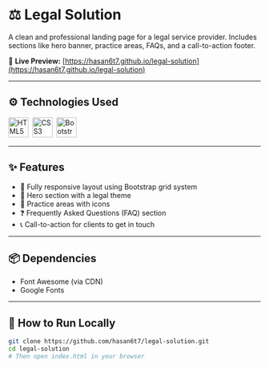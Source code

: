 # ⚖️ Legal Solution

A clean and professional landing page for a legal service provider. Includes sections like hero banner, practice areas, FAQs, and a call-to-action footer.

🔗 **Live Preview:** [https://hasan6t7.github.io/legal-solution](https://hasan6t7.github.io/legal-solution)

---



## ⚙️ Technologies Used

<p align="left">
  <img src="https://cdn.jsdelivr.net/gh/devicons/devicon/icons/html5/html5-original.svg" title="HTML5" width="40" height="40"/>&nbsp;
  <img src="https://cdn.jsdelivr.net/gh/devicons/devicon/icons/css3/css3-original.svg" title="CSS3" width="40" height="40"/>&nbsp;
  <img src="https://cdn.jsdelivr.net/gh/devicons/devicon/icons/bootstrap/bootstrap-original.svg" title="Bootstrap" width="40" height="40"/>&nbsp;
</p>

---

## ✨ Features

- 📱 Fully responsive layout using Bootstrap grid system
- 📌 Hero section with a legal theme
- 🧾 Practice areas with icons
- ❓ Frequently Asked Questions (FAQ) section
- 📞 Call-to-action for clients to get in touch

---

## 📦 Dependencies


- Font Awesome (via CDN)
- Google Fonts

---

## 🧪 How to Run Locally

```bash
git clone https://github.com/hasan6t7/legal-solution.git
cd legal-solution
# Then open index.html in your browser
